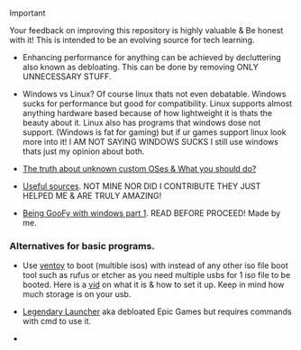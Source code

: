 > [!IMPORTANT]
Your feedback on improving this repository is highly valuable & Be honest with it! This is intended to be an evolving source for tech learning.

- Enhancing performance for anything can be achieved by decluttering also known as debloating. This can be done by removing ONLY UNNECESSARY STUFF.

- Windows vs Linux? Of course linux thats not even debatable. Windows sucks for performance but good for compatibility. Linux supports almost anything hardware based because of how lightweight it is thats the beauty about it. Linux also has programs that windows dose not support. (Windows is fat for gaming) but if ur games support linux look more into it! I AM NOT SAYING WINDOWS SUCKS I still use windows thats just my opinion about both.

- [The truth about unknown custom OSes & What you should do?](avoid-customos-link.md)

- [Useful sources](sources.md). NOT MINE NOR DID I CONTRIBUTE THEY JUST HELPED ME & ARE TRULY AMAZING!

- [Being GooFy with windows part 1](https://github.com/Atopsxv/Learn-Tech/releases/GooFy-aH-Script). READ BEFORE PROCEED! Made by me.

### Alternatives for basic programs.
- Use [ventoy](https://www.ventoy.net) to boot (multible isos) with instead of any other iso file boot tool such as rufus or etcher as you need multiple usbs for 1 iso file to be booted. Here is a [vid](https://youtu.be/EgcC_40wyKs?si=RFZxsYGy8mXAjlnI) on what it is & how to set it up. Keep in mind how much storage is on your usb.

- [Legendary Launcher]() aka debloated Epic Games but requires commands with cmd to use it.

- []()






































